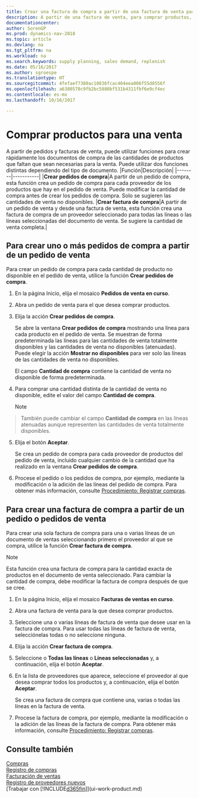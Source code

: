 ```yaml
---
title: Crear una factura de compra a partir de una factura de venta para comprar productos para una venta
description: A partir de una factura de venta, para comprar productos, puede crear una factura de compra de un proveedor.
documentationcenter: 
author: SorenGP
ms.prod: dynamics-nav-2018
ms.topic: article
ms.devlang: na
ms.tgt_pltfrm: na
ms.workload: na
ms.search.keywords: supply planning, sales demand, replenish
ms.date: 05/16/2017
ms.author: sgroespe
ms.translationtype: HT
ms.sourcegitcommit: 4fefaef7380ac10836fcac404eea006f55d8556f
ms.openlocfilehash: a6380570c9fb2bc5880bf531b4311fbf6e9cf4ec
ms.contentlocale: es-mx
ms.lasthandoff: 10/16/2017

---
```

# <a name="how-to-purchase-items-for-a-sale"></a>Comprar productos para una venta
A partir de pedidos y facturas de venta, puede utilizar funciones para crear rápidamente los documentos de compra de las cantidades de productos que faltan que sean necesarias para la venta. Puede utilizar dos funciones distintas dependiendo del tipo de documento.
|Función|Descripción|
|--------|-----------|
|**Crear pedidos de compra**|A partir de un pedido de compra, esta función crea un pedido de compra para cada proveedor de los productos que hay en el pedido de venta. Puede modificar la cantidad de compra antes de crear los pedidos de compra. Solo se sugieren las cantidades de venta no disponibles.
|**Crear factura de compra**|A partir de un pedido de venta y desde una factura de venta, esta función crea una factura de compra de un proveedor seleccionado para todas las líneas o las líneas seleccionadas del documento de venta. Se sugiere la cantidad de venta completa.|

## <a name="to-create-one-or-more-purchase-orders-from-a-sales-order"></a>Para crear uno o más pedidos de compra a partir de un pedido de venta
Para crear un pedido de compra para cada cantidad de producto no disponible en el pedido de venta, utilice la función **Crear pedidos de compra**.

1. En la página Inicio, elija el mosaico **Pedidos de venta en curso**.
2. Abra un pedido de venta para el que desea comprar productos.
3. Elija la acción **Crear pedidos de compra**.

    Se abre la ventana **Crear pedidos de compra** mostrando una línea para cada producto en el pedido de venta. Se muestran de forma predeterminada las líneas para las cantidades de venta totalmente disponibles y las cantidades de venta no disponibles (atenuadas). Puede elegir la acción **Mostrar no disponibles** para ver solo las líneas de las cantidades de venta no disponibles.

    El campo **Cantidad de compra** contiene la cantidad de venta no disponible de forma predeterminada.
4. Para comprar una cantidad distinta de la cantidad de venta no disponible, edite el valor del campo **Cantidad de compra**.

    > [!NOTE]  
>   También puede cambiar el campo **Cantidad de compra** en las líneas atenuadas aunque representen las cantidades de venta totalmente disponibles.
5. Elija el botón **Aceptar**.

    Se crea un pedido de compra para cada proveedor de productos del pedido de venta, incluido cualquier cambio de la cantidad que ha realizado en la ventana **Crear pedidos de compra**.
7. Procese el pedido o los pedidos de compra, por ejemplo, mediante la modificación o la adición de las líneas del pedido de compra. Para obtener más información, consulte [Procedimiento: Registrar compras](purchasing-how-record-purchases.md).


## <a name="to-create-a-purchase-invoice-from-a-sales-order-or-sales-invoice"></a>Para crear una factura de compra a partir de un pedido o pedidos de venta
Para crear una sola factura de compra para una o varias líneas de un documento de ventas seleccionando primero el proveedor al que se compra, utilice la función **Crear factura de compra**.

> [!NOTE]  
>   Esta función crea una factura de compra para la cantidad exacta de productos en el documento de venta seleccionado. Para cambiar la cantidad de compra, debe modificar la factura de compra después de que se cree.  

1. En la página Inicio, elija el mosaico **Facturas de ventas en curso**.
2. Abra una factura de venta para la que desea comprar productos.
3. Seleccione una o varias líneas de factura de venta que desee usar en la factura de compra. Para usar todas las líneas de factura de venta, selecciónelas todas o no seleccione ninguna.
4. Elija la acción **Crear factura de compra**.
5. Seleccione o **Todas las líneas** o **Líneas seleccionadas** y, a continuación, elija el botón **Aceptar**.  
6. En la lista de proveedores que aparece, seleccione el proveedor al que desea comprar todos los productos y, a continuación, elija el botón **Aceptar**.

    Se crea una factura de compra que contiene una, varias o todas las líneas en la factura de venta.
7. Procese la factura de compra, por ejemplo, mediante la modificación o la adición de las líneas de la factura de compra. Para obtener más información, consulte [Procedimiento: Registrar compras](purchasing-how-record-purchases.md).

## <a name="see-also"></a>Consulte también
[Compras](purchasing-manage-purchasing.md)  
[Registro de compras](purchasing-how-record-purchases.md)  
[Facturación de ventas](sales-how-invoice-sales.md)  
[Registro de proveedores nuevos](purchasing-how-register-new-vendors.md)  
[Trabajar con [!INCLUDE[d365fin](includes/d365fin_md.md)]](ui-work-product.md)

